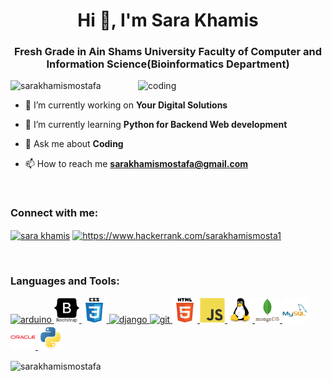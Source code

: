 
<!--<img align="center" alt="coding" width="1000" src="https://github.com/SaraKhamisMostafa/SaraKhamisMostafa/blob/main/Sra.gif">-->

<h1 align="center">Hi 👋, I'm Sara Khamis</h1>
<h3 align="center">Fresh Grade in Ain Shams University Faculty of Computer and Information Science(Bioinformatics Department)</h3>

<img align="right" alt="coding" width="300" src="https://stemettes.org/zine/wp-content/uploads/sites/3/2021/08/giphy-13-1.gif">

<p align="left"> <img src="https://komarev.com/ghpvc/?username=sarakhamismostafa&label=Profile%20views&color=0e75b6&style=flat" alt="sarakhamismostafa" /> </p>

- 🔭 I’m currently working on **Your Digital Solutions**

- 🌱 I’m currently learning **Python for Backend Web development**

- 💬 Ask me about **Coding**

- 📫 How to reach me **sarakhamismostafa@gmail.com**
<br>
<h3 align="left">Connect with me:</h3>
<p align="left">
<a href="https://linkedin.com/in/sara khamis" target="blank"><img align="center" src="https://raw.githubusercontent.com/rahuldkjain/github-profile-readme-generator/master/src/images/icons/Social/linked-in-alt.svg" alt="sara khamis" height="30" width="40" /></a>
<a href="https://www.hackerrank.com/https://www.hackerrank.com/sarakhamismosta1" target="blank"><img align="center" src="https://raw.githubusercontent.com/rahuldkjain/github-profile-readme-generator/master/src/images/icons/Social/hackerrank.svg" alt="https://www.hackerrank.com/sarakhamismosta1" height="30" width="40" /></a>
</p>
<br>
<h3 align="left">Languages and Tools:</h3>
<p align="left"> <a href="https://www.arduino.cc/" target="_blank" rel="noreferrer"> <img src="https://cdn.worldvectorlogo.com/logos/arduino-1.svg" alt="arduino" width="40" height="40"/> </a>  <a href="https://getbootstrap.com" target="_blank" rel="noreferrer"> <img src="https://raw.githubusercontent.com/devicons/devicon/master/icons/bootstrap/bootstrap-plain-wordmark.svg" alt="bootstrap" width="40" height="40"/> </a> <a href="https://www.w3schools.com/css/" target="_blank" rel="noreferrer"> <img src="https://raw.githubusercontent.com/devicons/devicon/master/icons/css3/css3-original-wordmark.svg" alt="css3" width="40" height="40"/> </a> <a href="https://www.djangoproject.com/" target="_blank" rel="noreferrer"> <img src="https://cdn.worldvectorlogo.com/logos/django.svg" alt="django" width="40" height="40"/> </a> <a href="https://git-scm.com/" target="_blank" rel="noreferrer"> <img src="https://www.vectorlogo.zone/logos/git-scm/git-scm-icon.svg" alt="git" width="40" height="40"/> </a> <a href="https://www.w3.org/html/" target="_blank" rel="noreferrer"> <img src="https://raw.githubusercontent.com/devicons/devicon/master/icons/html5/html5-original-wordmark.svg" alt="html5" width="40" height="40"/> </a> <a href="https://developer.mozilla.org/en-US/docs/Web/JavaScript" target="_blank" rel="noreferrer"> <img src="https://raw.githubusercontent.com/devicons/devicon/master/icons/javascript/javascript-original.svg" alt="javascript" width="40" height="40"/> </a> <a href="https://www.linux.org/" target="_blank" rel="noreferrer"> <img src="https://raw.githubusercontent.com/devicons/devicon/master/icons/linux/linux-original.svg" alt="linux" width="40" height="40"/> </a> <a href="https://www.mongodb.com/" target="_blank" rel="noreferrer"> <img src="https://raw.githubusercontent.com/devicons/devicon/master/icons/mongodb/mongodb-original-wordmark.svg" alt="mongodb" width="40" height="40"/> </a> <a href="https://www.mysql.com/" target="_blank" rel="noreferrer"> <img src="https://raw.githubusercontent.com/devicons/devicon/master/icons/mysql/mysql-original-wordmark.svg" alt="mysql" width="40" height="40"/> </a> <a href="https://www.oracle.com/" target="_blank" rel="noreferrer"> <img src="https://raw.githubusercontent.com/devicons/devicon/master/icons/oracle/oracle-original.svg" alt="oracle" width="40" height="40"/> </a> <a href="https://www.python.org" target="_blank" rel="noreferrer"> <img src="https://raw.githubusercontent.com/devicons/devicon/master/icons/python/python-original.svg" alt="python" width="40" height="40"/> </a> </p>

<!--<p><img align="left" src="https://github-readme-stats.vercel.app/api/top-langs?username=sarakhamismostafa&show_icons=true&locale=en&layout=compact" alt="sarakhamismostafa" /></p>

<p>&nbsp;<img align="center" src="https://github-readme-stats.vercel.app/api?username=sarakhamismostafa&show_icons=true&locale=en" alt="sarakhamismostafa" /></p>-->

<p><img align="center" src="https://github-readme-streak-stats.herokuapp.com/?user=sarakhamismostafa&" alt="sarakhamismostafa" /></p>
